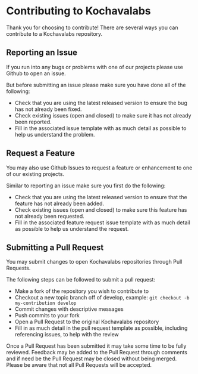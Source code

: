 # Contributing to Kochavalabs

Thank you for choosing to contribute! There are several ways you can contribute to a Kochavalabs repository.

## Reporting an Issue

If you run into any bugs or problems with one of our projects please use Github to open an issue.

But before submitting an issue please make sure you have done all of the following:

- Check that you are using the latest released version to ensure the bug has not already been fixed.
- Check existing issues (open and closed) to make sure it has not already been reported.
- Fill in the associated issue template with as much detail as possible to help us understand the problem.

## Request a Feature

You may also use Github Issues to request a feature or enhancement to one of our existing projects.

Similar to reporting an issue make sure you first do the following:

- Check that you are using the latest released version to ensure that the feature has not already been added.
- Check existing issues (open and closed) to make sure this feature has not already been requested.
- Fill in the associated feature request issue template with as much detail as possible to help us understand the request.

## Submitting a Pull Request

You may submit changes to open Kochavalabs repositories through Pull Requests.

The following steps can be followed to submit a pull request:

- Make a fork of the repository you wish to contribute to
- Checkout a new topic branch off of develop, example: `git checkout -b my-contribution develop`
- Commit changes with descriptive messages
- Push commits to your fork
- Open a Pull Request to the original Kochavalabs repository
- Fill in as much detail in the pull request template as possible, including referencing issues, to help with the review

Once a Pull Request has been submitted it may take some time to be fully reviewed.  Feedback may be added to the Pull Request through comments and if need be the Pull Request may be closed without being merged.  Please be aware that not all Pull Requests will be accepted.
